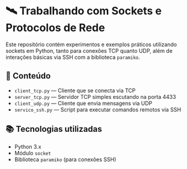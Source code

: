 # 🛰️ Trabalhando com Sockets e Protocolos de Rede

Este repositório contém experimentos e exemplos práticos utilizando sockets em Python, tanto para conexões TCP quanto UDP, além de interações básicas via SSH com a biblioteca `paramiko`.

## 📁 Conteúdo

- `client_tcp.py` — Cliente que se conecta via TCP
- `server_tcp.py` — Servidor TCP simples escutando na porta 4433
- `client_udp.py` — Cliente que envia mensagens via UDP
- `servico_ssh.py` — Script para executar comandos remotos via SSH

## 📚 Tecnologias utilizadas

- Python 3.x
- Módulo `socket`
- Biblioteca `paramiko` (para conexões SSH)

